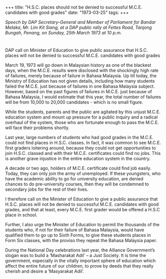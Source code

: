 +++ 
title: "H.S.C. places should not be denied to successful M.C.E. candidates with good grades"
date: "1973-03-25"
tags:
+++

_Speech by DAP Secretary-General and Member of Parliament for Bandar Melaka, Mr. Lim Kit Siang, at a DAP public rally at Fettes Road, Tanjong Bungah, Penang, on Sunday, 25th March 1973 at 10 p.m._
# 
DAP call on Minister of Education to give public assurance that H.S.C. places will not be denied to successful M.C.E. candidates with good grades

March 19, 1973 will go down in Malaysian history as one of the blackest days, when the M.C.E. results were disclosed with the shockingly high rate of failures, merely because of failure in Bahasa Malaysia. Up till today, the Ministry of Education has not given details, including how many students failed the M.C.E. just because of failures in one Bahasa Malaysia subject. However, based on the past figures of failures in M.C.E. just because of Bahasa Malaysia, I would estimate that this year, the total number of failures will be from 10,000 to 20,000 candidates - which is no small figure.

While the students, parents and the public are agitated by this unjust M.C.E. education system and mount up pressure for a public inquiry and a radical overhaul of the system, those who are fortunate enough to pass the M.C.E. will face their problems shortly.

Last year, large numbers of students who had good grades in the M.C.E. could not find places in H.S.C. classes. In fact, it was common to see M.C.E. first graders loitering around, because they could not get opportunities to join H.S.C. classed and with their M.C.E. certificates could find no jobs. This is another grave injustice in the entire education system in the country.</u>

A decade or two ago, holders of M.C.E. certificate could find job easily. Today, they can only join the army of unemployed. If these youngsters, who have the academic ability to go for university education, are denied chances to do pre-university courses, then they will be condemned to secondary jobs for the rest of their lives.

I therefore call on the Minister of Education to give a public assurance that H.S.C. places will not be denied to successful M.C.E. candidates with good grades, and that at least, every M.C.E. first grader would be offered a H.S.C place in school.

Further, I also urge the Minister of Education to permit the thousands of the students who, if not for their failure of Bahasa Malaysia, would have qualified them to go up to Sixth Forms, to give these students places in Form Six classes, with the proviso they repeat the Bahasa Malaysia paper.

During the National Day celebrations last year, the Alliance Government’s slogan was to build a ‘Masharakat Adil’ – a Just Society. It is time the government, especially in the vitally important sphere of education which affect the entire future of our children, to prove by deeds that they really cherish and desire a ‘Masyarakat Adil’.
 

